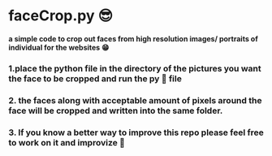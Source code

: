 # faceCrop.py  😎
#### a simple code to crop out faces from high resolution images/ portraits of individual for the websites 😁

### 1.place the python file in the directory of the pictures you want the face to be cropped and run the py 🐍 file 
### 2. the faces along with acceptable amount of pixels around the face will be cropped and written into the same folder.
### 3. If you know a better way to improve this repo please feel free to work on it and improvize 😬 

